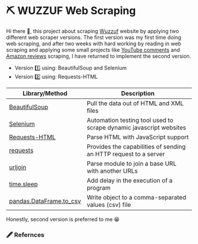 # :pick: WUZZUF Web Scraping 
Hi there :wave:, this project about scraping [Wuzzuf](https://wuzzuf.net/jobs/egypt) website by applying two different web scraper versions. The first version was my first time doing web scraping, and after two weeks with hard working by reading in web scraping and applying some small projects like [YouTube comments](https://github.com/MoamenAlaa0/YouTube_Comments_WebScraping) and [Amazon reviews](https://github.com/MoamenAlaa0/Amazon_WebScraping) scraping, 
I have returned to implement the second version.

- Version :one: using: BeautifulSoup and Selenium
- Version :two: using: Requests-HTML

| Library/Method | Description |
| --- | --- |
| [BeautifulSoup](https://www.crummy.com/software/BeautifulSoup/bs4/doc/) | Pull the data out of HTML and XML files |
| [Selenium](https://selenium-python.readthedocs.io/getting-started.html) | Automation testing tool used to scrape dynamic javascript websites |
| [Requests-HTML](https://requests.readthedocs.io/projects/requests-html/en/latest/) | Parse HTML with JavaScript support |
| [requests](https://requests.readthedocs.io/en/latest/api/) | Provides the capabilities of sending an HTTP request to a server |
| [urljoin](https://docs.python.org/3/library/urllib.parse.html) | Parse module to join a base URL with another URLs |
| [time.sleep](https://docs.python.org/3/library/time.html#time.sleep) | Add delay in the execution of a program |
| [pandas.DataFrame.to_csv](https://pandas.pydata.org/docs/reference/api/pandas.DataFrame.to_csv.html) | Write object to a comma-separated values (csv) file |

Honestly, second version is preferred to me :grin:	

### :fountain_pen: Refernces




